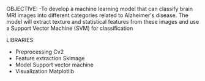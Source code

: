 OBJECTIVE:
-To develop a machine learning model that can classify brain MRI images into different categories related to Alzheimer's disease. The model will extract texture and statistical features from these images and use a Support Vector Machine (SVM) for classification

LIBRARIES:
- Preprocessing Cv2 
- Feature extraction Skimage 
- Model Support vector machine 
- Visualization Matplotlib

